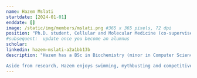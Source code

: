 ```yaml
---
name: Hazem Mslati
startdate: [2024-01-01]
enddate: []
image: /static/img/members/mslati.png #365 x 365 pixels, 72 dpi
position: "Ph.D. student, Cellular and Molecular Medicine (co-supervised with Jeff Leyton)"
#subsequent:  update once you become an alumnus
scholar:
linkedin: hazem-mslati-a2a1bb13b
description: "Hazem has a BSc in Biochemistry (minor in Computer Science) and a MSc in Bioinformatics. He is currently pursuing cutting-edge cancer research in the field of antibody drug conjugates (ADCs) under direct supervision of [Dr. Victor Jeffrey Leyton](https://www.uottawa.ca/faculty-medicine/dr-jeffrey-victor-leyton) and co-supervision from Dr. Francesco Gentile.

Aside from research, Hazem enjoys swimming, mythbusting and competitive duck herding."
---
```

